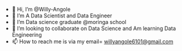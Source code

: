 - 👋 Hi, I’m @Willy-Angole
- 👀 I’m A Data Scientist and Data Engineer
- 🌱 I’m Data science graduate @moringa school
- 💞️ I’m looking to collaborate on Data Science and Am learning Data Engineering
- 📫 How to reach me is via my email= willyangole6101@gmail.com

<!---
Willy-Angole/Willy-Angole is a ✨ special ✨ repository because its `README.md` (this file) appears on your GitHub profile.
You can click the Preview link to take a look at your changes.
--->
